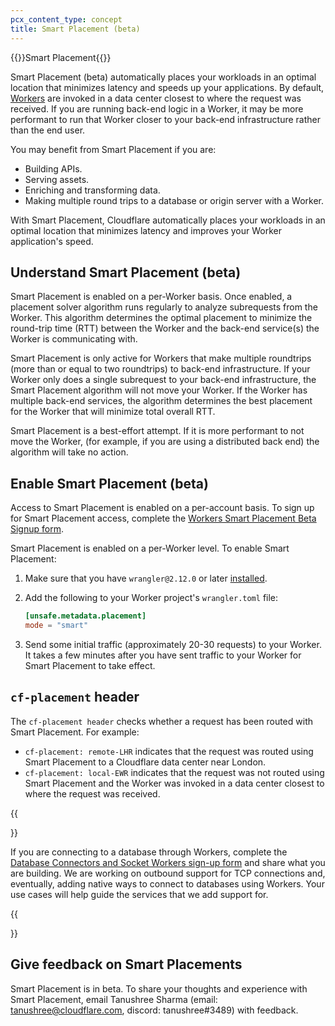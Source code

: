 ```yaml
---
pcx_content_type: concept
title: Smart Placement (beta)
---
```


{{<beta>}}Smart Placement{{</beta>}}

Smart Placement (beta) automatically places your workloads in an optimal location that minimizes latency and speeds up your applications. By default, [Workers](/workers/) are invoked in a data center closest to where the request was received. If you are running back-end logic in a Worker, it may be more performant to run that Worker closer to your back-end infrastructure rather than the end user. 

You may benefit from Smart Placement if you are:

* Building APIs.
* Serving assets. 
* Enriching and transforming data.
* Making multiple round trips to a database or origin server with a Worker. 

With Smart Placement, Cloudflare automatically places your workloads in an optimal location that minimizes latency and improves your Worker application's speed.

## Understand Smart Placement (beta)

Smart Placement is enabled on a per-Worker basis. Once enabled, a placement solver algorithm runs regularly to analyze subrequests from the Worker. This algorithm determines the optimal placement to minimize the round-trip time (RTT) between the Worker and the back-end service(s) the Worker is communicating with. 

Smart Placement is only active for Workers that make multiple roundtrips (more than or equal to two roundtrips) to back-end infrastructure. If your Worker only does a single subrequest to your back-end infrastructure, the Smart Placement algorithm will not move your Worker. If the Worker has multiple back-end services, the algorithm determines the best placement for the Worker that will minimize total overall RTT. 

Smart Placement is a best-effort attempt. If it is more performant to not move the Worker, (for example, if you are using a distributed back end) the algorithm will take no action.  

## Enable Smart Placement (beta)

Access to Smart Placement is enabled on a per-account basis. To sign up for Smart Placement access, complete the [Workers Smart Placement Beta Signup form](https://docs.google.com/forms/d/1A36Vn5o14UvTg4rPk6fklwkp_Jq4Bajvs3N55PJZpe4/viewform?edit_requested=true).

Smart Placement is enabled on a per-Worker level. To enable Smart Placement:

1. Make sure that you have `wrangler@2.12.0` or later [installed](/workers/wrangler/install-and-update/).
2. Add the following to your Worker project's `wrangler.toml` file:

    ```toml
    [unsafe.metadata.placement]
    mode = "smart"
    ```

3. Send some initial traffic (approximately 20-30 requests) to your Worker. It takes a few minutes after you have sent traffic to your Worker for Smart Placement to take effect. 

## `cf-placement` header

The  `cf-placement header` checks whether a request has been routed with Smart Placement. For example:

* `cf-placement: remote-LHR` indicates that the request was routed using Smart Placement to a Cloudflare data center near London. 
* `cf-placement: local-EWR` indicates that the request was not routed using Smart Placement and the Worker was invoked in a data center closest to where the request was received.

{{<Aside type="note" header="Database Connectors and Socket Workers">}}

If you are connecting to a database through Workers, complete the [Database Connectors and Socket Workers sign-up form](https://www.cloudflare.com/database-connectors-early-access/) and share what you are building. We are working on outbound support for TCP connections and, eventually, adding native ways to connect to databases using Workers. Your use cases will help guide the services that we add support for.

{{</Aside>}}

## Give feedback on Smart Placements

Smart Placement is in beta. To share your thoughts and experience with Smart Placement, email Tanushree Sharma (email: tanushree@cloudflare.com, discord: tanushree#3489) with feedback.
